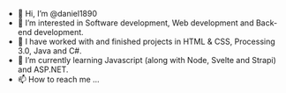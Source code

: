 - 👋 Hi, I’m @daniel1890
- 👀 I’m interested in Software development, Web development and Back-end development.
- 💞️ I have worked with and finished projects in HTML & CSS, Processing 3.0, Java and C#.
- 🌱 I’m currently learning Javascript (along with Node, Svelte and Strapi) and ASP.NET.
- 📫 How to reach me ...

<!---
daniel1890/daniel1890 is a ✨ special ✨ repository because its `README.md` (this file) appears on your GitHub profile.
You can click the Preview link to take a look at your changes.
--->
